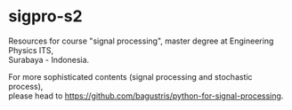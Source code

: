 # sigpro-s2
Resources for course "signal processing", master degree at Engineering Physics ITS,  
Surabaya - Indonesia.

For more sophisticated contents (signal processing and stochastic process),   
please head to https://github.com/bagustris/python-for-signal-processing.
